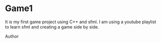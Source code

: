# Game1
It is my first game project using C++ and sfml. I am using a youtube playlist to learn sfml and creating a game side by side.

Author <Abdul Moeed Maan>
